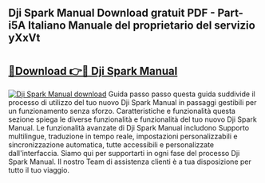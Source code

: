 ## Dji Spark Manual Download gratuit PDF - Part-i5A Italiano Manuale del proprietario del servizio yXxVt

# <h2><a href="http://dfgiu7.blite.top/?on=Dji+Spark+Manual">🔗Download 👉🔴 Dji Spark Manual</a></h2>

[![Dji Spark Manual download](https://i.imgur.com/lujVjoI.png)](http://dfgiu7.blite.top/?on=Dji+Spark+Manual)
Guida passo passo questa guida suddivide il processo di utilizzo del tuo nuovo Dji Spark Manual in passaggi gestibili per un funzionamento senza sforzo. Caratteristiche e funzionalità questa sezione spiega le diverse funzionalità e funzionalità del tuo nuovo Dji Spark Manual. Le funzionalità avanzate di Dji Spark Manual includono Supporto multilingue, traduzione in tempo reale, impostazioni personalizzabili e sincronizzazione automatica, tutte accessibili e personalizzate dall'interfaccia. Siamo qui per supportarti in ogni fase del processo Dji Spark Manual. Il nostro Team di assistenza clienti è a tua disposizione per tutto il tuo viaggio.
